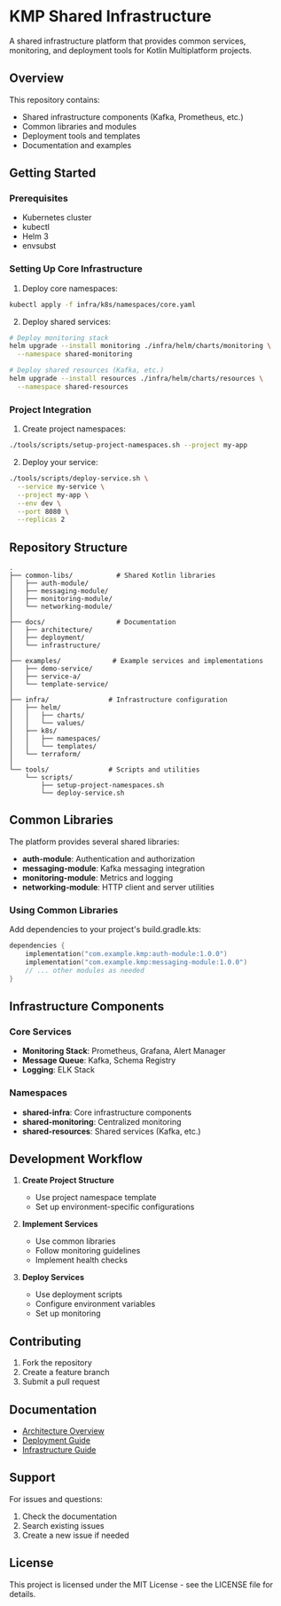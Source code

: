 # KMP Shared Infrastructure

A shared infrastructure platform that provides common services, monitoring, and deployment tools for Kotlin Multiplatform projects.

## Overview

This repository contains:
- Shared infrastructure components (Kafka, Prometheus, etc.)
- Common libraries and modules
- Deployment tools and templates
- Documentation and examples

## Getting Started

### Prerequisites
- Kubernetes cluster
- kubectl
- Helm 3
- envsubst

### Setting Up Core Infrastructure

1. Deploy core namespaces:
```bash
kubectl apply -f infra/k8s/namespaces/core.yaml
```

2. Deploy shared services:
```bash
# Deploy monitoring stack
helm upgrade --install monitoring ./infra/helm/charts/monitoring \
  --namespace shared-monitoring

# Deploy shared resources (Kafka, etc.)
helm upgrade --install resources ./infra/helm/charts/resources \
  --namespace shared-resources
```

### Project Integration

1. Create project namespaces:
```bash
./tools/scripts/setup-project-namespaces.sh --project my-app
```

2. Deploy your service:
```bash
./tools/scripts/deploy-service.sh \
  --service my-service \
  --project my-app \
  --env dev \
  --port 8080 \
  --replicas 2
```

## Repository Structure

```
.
├── common-libs/           # Shared Kotlin libraries
│   ├── auth-module/
│   ├── messaging-module/
│   ├── monitoring-module/
│   └── networking-module/
│
├── docs/                  # Documentation
│   ├── architecture/
│   ├── deployment/
│   └── infrastructure/
│
├── examples/             # Example services and implementations
│   ├── demo-service/
│   ├── service-a/
│   └── template-service/
│
├── infra/               # Infrastructure configuration
│   ├── helm/
│   │   ├── charts/
│   │   └── values/
│   ├── k8s/
│   │   ├── namespaces/
│   │   └── templates/
│   └── terraform/
│
└── tools/               # Scripts and utilities
    └── scripts/
        ├── setup-project-namespaces.sh
        └── deploy-service.sh
```

## Common Libraries

The platform provides several shared libraries:

- **auth-module**: Authentication and authorization
- **messaging-module**: Kafka messaging integration
- **monitoring-module**: Metrics and logging
- **networking-module**: HTTP client and server utilities

### Using Common Libraries

Add dependencies to your project's build.gradle.kts:
```kotlin
dependencies {
    implementation("com.example.kmp:auth-module:1.0.0")
    implementation("com.example.kmp:messaging-module:1.0.0")
    // ... other modules as needed
}
```

## Infrastructure Components

### Core Services
- **Monitoring Stack**: Prometheus, Grafana, Alert Manager
- **Message Queue**: Kafka, Schema Registry
- **Logging**: ELK Stack

### Namespaces
- **shared-infra**: Core infrastructure components
- **shared-monitoring**: Centralized monitoring
- **shared-resources**: Shared services (Kafka, etc.)

## Development Workflow

1. **Create Project Structure**
   - Use project namespace template
   - Set up environment-specific configurations

2. **Implement Services**
   - Use common libraries
   - Follow monitoring guidelines
   - Implement health checks

3. **Deploy Services**
   - Use deployment scripts
   - Configure environment variables
   - Set up monitoring

## Contributing

1. Fork the repository
2. Create a feature branch
3. Submit a pull request

## Documentation

- [Architecture Overview](docs/architecture/README.md)
- [Deployment Guide](docs/deployment/README.md)
- [Infrastructure Guide](docs/infrastructure/README.md)

## Support

For issues and questions:
1. Check the documentation
2. Search existing issues
3. Create a new issue if needed

## License

This project is licensed under the MIT License - see the LICENSE file for details.
